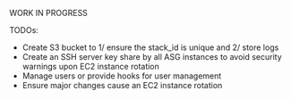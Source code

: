 WORK IN PROGRESS

TODOs:
* Create S3 bucket to 1/ ensure the stack_id is unique and 2/ store logs
* Create an SSH server key share by all ASG instances to avoid security warnings upon EC2 instance rotation
* Manage users or provide hooks for user management
* Ensure major changes cause an EC2 instance rotation
